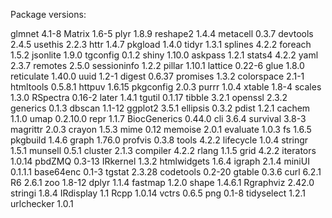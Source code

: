 Package versions:


glmnet	4.1-8
Matrix	1.6-5
plyr	1.8.9
reshape2	1.4.4
metacell	0.3.7
devtools	2.4.5
usethis	2.2.3
httr	1.4.7
pkgload	1.4.0
tidyr	1.3.1
splines	4.2.2
foreach	1.5.2
jsonlite	1.9.0
tgconfig	0.1.2
shiny	1.10.0
askpass	1.2.1
stats4	4.2.2
yaml	2.3.7
remotes	2.5.0
sessioninfo	1.2.2
pillar	1.10.1
lattice	0.22-6
glue	1.8.0
reticulate	1.40.0
uuid	1.2-1
digest	0.6.37
promises	1.3.2
colorspace	2.1-1
htmltools	0.5.8.1
httpuv	1.6.15
pkgconfig	2.0.3
purrr	1.0.4
xtable	1.8-4
scales	1.3.0
RSpectra	0.16-2
later	1.4.1
tgutil	0.1.17
tibble	3.2.1
openssl	2.3.2
generics	0.1.3
dbscan	1.1-12
ggplot2	3.5.1
ellipsis	0.3.2
pdist	1.2.1
cachem	1.1.0
umap	0.2.10.0
repr	1.1.7
BiocGenerics	0.44.0
cli	3.6.4
survival	3.8-3
magrittr	2.0.3
crayon	1.5.3
mime	0.12
memoise	2.0.1
evaluate	1.0.3
fs	1.6.5
pkgbuild	1.4.6
graph	1.76.0
profvis	0.3.8
tools	4.2.2
lifecycle	1.0.4
stringr	1.5.1
munsell	0.5.1
cluster	2.1.3
compiler	4.2.2
rlang	1.1.5
grid	4.2.2
iterators	1.0.14
pbdZMQ	0.3-13
IRkernel	1.3.2
htmlwidgets	1.6.4
igraph	2.1.4
miniUI	0.1.1.1
base64enc	0.1-3
tgstat	2.3.28
codetools	0.2-20
gtable	0.3.6
curl	6.2.1
R6	2.6.1
zoo	1.8-12
dplyr	1.1.4
fastmap	1.2.0
shape	1.4.6.1
Rgraphviz	2.42.0
stringi	1.8.4
IRdisplay	1.1
Rcpp	1.0.14
vctrs	0.6.5
png	0.1-8
tidyselect	1.2.1
urlchecker	1.0.1
